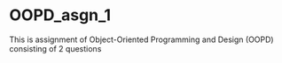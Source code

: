 # OOPD_asgn_1
This is assignment of Object-Oriented Programming and Design (OOPD) consisting of 2 questions
